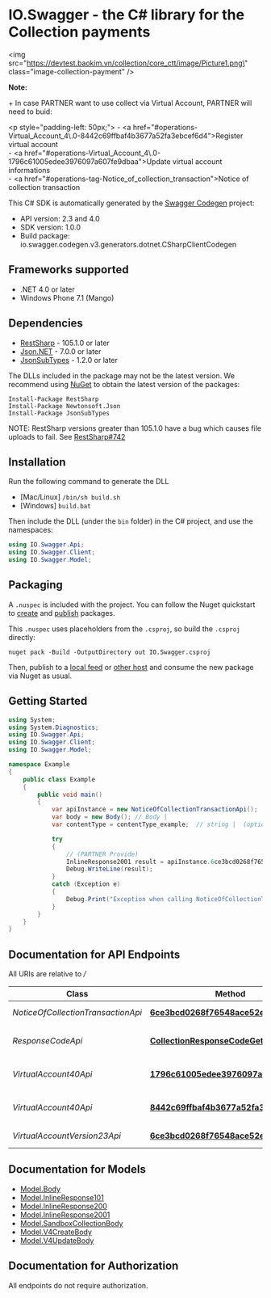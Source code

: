 # IO.Swagger - the C# library for the Collection payments

<img src=\"https://devtest.baokim.vn/collection/core_ctt/image/Picture1.png\" class=\"image-collection-payment\" /> <p><strong>Note:</strong></p> <p>+ In case PARTNER want to use collect via Virtual Account, PARTNER will need to buid:</p> <p style=\"padding-left: 50px;\">     - <a href=\"#operations-Virtual_Account_4\\.0-8442c69ffbaf4b3677a52fa3ebcef6d4\">Register virtual account</a> <br>     - <a href=\"#operations-Virtual_Account_4\\.0-1796c61005edee3976097a607fe9dbaa\">Update virtual account informations</a> <br>     - <a href=\"#operations-tag-Notice_of_collection_transaction\">Notice of collection transaction</a> <br> </p>

This C# SDK is automatically generated by the [Swagger Codegen](https://github.com/swagger-api/swagger-codegen) project:

- API version: 2.3 and 4.0
- SDK version: 1.0.0
- Build package: io.swagger.codegen.v3.generators.dotnet.CSharpClientCodegen

<a name="frameworks-supported"></a>
## Frameworks supported
- .NET 4.0 or later
- Windows Phone 7.1 (Mango)

<a name="dependencies"></a>
## Dependencies
- [RestSharp](https://www.nuget.org/packages/RestSharp) - 105.1.0 or later
- [Json.NET](https://www.nuget.org/packages/Newtonsoft.Json/) - 7.0.0 or later
- [JsonSubTypes](https://www.nuget.org/packages/JsonSubTypes/) - 1.2.0 or later

The DLLs included in the package may not be the latest version. We recommend using [NuGet](https://docs.nuget.org/consume/installing-nuget) to obtain the latest version of the packages:
```
Install-Package RestSharp
Install-Package Newtonsoft.Json
Install-Package JsonSubTypes
```

NOTE: RestSharp versions greater than 105.1.0 have a bug which causes file uploads to fail. See [RestSharp#742](https://github.com/restsharp/RestSharp/issues/742)

<a name="installation"></a>
## Installation
Run the following command to generate the DLL
- [Mac/Linux] `/bin/sh build.sh`
- [Windows] `build.bat`

Then include the DLL (under the `bin` folder) in the C# project, and use the namespaces:
```csharp
using IO.Swagger.Api;
using IO.Swagger.Client;
using IO.Swagger.Model;
```
<a name="packaging"></a>
## Packaging

A `.nuspec` is included with the project. You can follow the Nuget quickstart to [create](https://docs.microsoft.com/en-us/nuget/quickstart/create-and-publish-a-package#create-the-package) and [publish](https://docs.microsoft.com/en-us/nuget/quickstart/create-and-publish-a-package#publish-the-package) packages.

This `.nuspec` uses placeholders from the `.csproj`, so build the `.csproj` directly:

```
nuget pack -Build -OutputDirectory out IO.Swagger.csproj
```

Then, publish to a [local feed](https://docs.microsoft.com/en-us/nuget/hosting-packages/local-feeds) or [other host](https://docs.microsoft.com/en-us/nuget/hosting-packages/overview) and consume the new package via Nuget as usual.

<a name="getting-started"></a>
## Getting Started

```csharp
using System;
using System.Diagnostics;
using IO.Swagger.Api;
using IO.Swagger.Client;
using IO.Swagger.Model;

namespace Example
{
    public class Example
    {
        public void main()
        {
            var apiInstance = new NoticeOfCollectionTransactionApi();
            var body = new Body(); // Body | 
            var contentType = contentType_example;  // string |  (optional) 

            try
            {
                // (PARTNER Provide)
                InlineResponse2001 result = apiInstance.6ce3bcd0268f76548ace52ed5eeeefef(body, contentType);
                Debug.WriteLine(result);
            }
            catch (Exception e)
            {
                Debug.Print("Exception when calling NoticeOfCollectionTransactionApi.6ce3bcd0268f76548ace52ed5eeeefef: " + e.Message );
            }
        }
    }
}
```

<a name="documentation-for-api-endpoints"></a>
## Documentation for API Endpoints

All URIs are relative to */*

Class | Method | HTTP request | Description
------------ | ------------- | ------------- | -------------
*NoticeOfCollectionTransactionApi* | [**6ce3bcd0268f76548ace52ed5eeeefef**](docs/NoticeOfCollectionTransactionApi.md#6ce3bcd0268f76548ace52ed5eeeefef) | **POST** (api partner provide) | (PARTNER Provide)
*ResponseCodeApi* | [**CollectionResponseCodeGet**](docs/ResponseCodeApi.md#collectionresponsecodeget) | **GET** Collection response code | Collection response code
*VirtualAccount40Api* | [**1796c61005edee3976097a607fe9dbaa**](docs/VirtualAccount40Api.md#1796c61005edee3976097a607fe9dbaa) | **POST** /api/Sandbox/Collection/V4/update | Update virtual account
*VirtualAccount40Api* | [**8442c69ffbaf4b3677a52fa3ebcef6d4**](docs/VirtualAccount40Api.md#8442c69ffbaf4b3677a52fa3ebcef6d4) | **POST** /api/Sandbox/Collection/V4/create | Create virtual account
*VirtualAccountVersion23Api* | [**6ce3bcd0268f76548ace52ed5eeeefef**](docs/VirtualAccountVersion23Api.md#6ce3bcd0268f76548ace52ed5eeeefef) | **POST** /api/Sandbox/Collection | create & update va

<a name="documentation-for-models"></a>
## Documentation for Models

 - [Model.Body](docs/Body.md)
 - [Model.InlineResponse101](docs/InlineResponse101.md)
 - [Model.InlineResponse200](docs/InlineResponse200.md)
 - [Model.InlineResponse2001](docs/InlineResponse2001.md)
 - [Model.SandboxCollectionBody](docs/SandboxCollectionBody.md)
 - [Model.V4CreateBody](docs/V4CreateBody.md)
 - [Model.V4UpdateBody](docs/V4UpdateBody.md)

<a name="documentation-for-authorization"></a>
## Documentation for Authorization

All endpoints do not require authorization.
